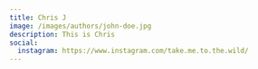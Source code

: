 ```yaml
---
title: Chris J
image: /images/authors/john-doe.jpg
description: This is Chris
social:
  instagram: https://www.instagram.com/take.me.to.the.wild/
---
```

